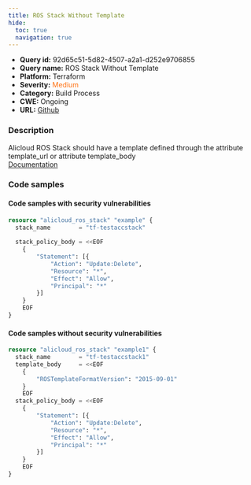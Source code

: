 ```yaml
---
title: ROS Stack Without Template
hide:
  toc: true
  navigation: true
---
```


-   **Query id:** 92d65c51-5d82-4507-a2a1-d252e9706855
-   **Query name:** ROS Stack Without Template
-   **Platform:** Terraform
-   **Severity:** <span style="color:#ff7213">Medium</span>
-   **Category:** Build Process
-   **CWE:** Ongoing
-   **URL:** [Github](https://github.com/DataDog/kics/tree/master/assets/queries/terraform/alicloud/ros_stack_without_template)

### Description
Alicloud ROS Stack should have a template defined through the attribute template_url or attribute template_body<br>
[Documentation](https://registry.terraform.io/providers/aliyun/alicloud/latest/docs/resources/ros_stack)

### Code samples
#### Code samples with security vulnerabilities
```tf title="Positive test num. 1 - tf file" hl_lines="1"
resource "alicloud_ros_stack" "example" {
  stack_name        = "tf-testaccstack"
  
  stack_policy_body = <<EOF
    {
        "Statement": [{
            "Action": "Update:Delete",
            "Resource": "*",
            "Effect": "Allow",
            "Principal": "*"
        }]
    }
    EOF
}

```


#### Code samples without security vulnerabilities
```tf title="Negative test num. 1 - tf file"
resource "alicloud_ros_stack" "example1" {
  stack_name        = "tf-testaccstack1"
  template_body     = <<EOF
    {
        "ROSTemplateFormatVersion": "2015-09-01"
    }
    EOF
  stack_policy_body = <<EOF
    {
        "Statement": [{
            "Action": "Update:Delete",
            "Resource": "*",
            "Effect": "Allow",
            "Principal": "*"
        }]
    }
    EOF
}

```
